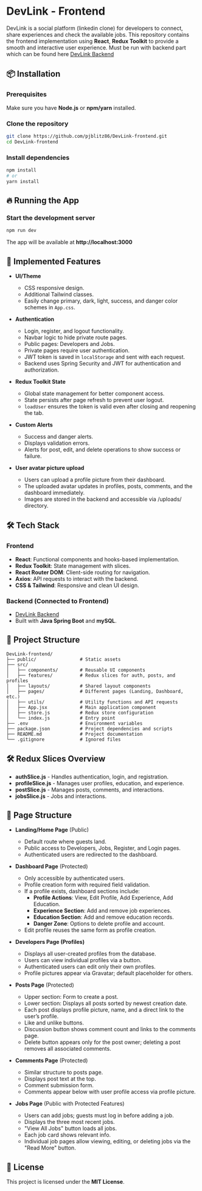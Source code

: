# DevLink - Frontend

DevLink is a social platform (linkedin clone) for developers to connect, share experiences and check the available jobs. This repository contains the frontend implementation using **React**, **Redux Toolkit** to provide a smooth and interactive user experience. Must be run with backend part which can be found here [DevLink Backend](https://github.com/pjblitz86/DevLink-backend)

## 📦 Installation

### Prerequisites

Make sure you have **Node.js** or **npm/yarn** installed.

### Clone the repository

```sh
git clone https://github.com/pjblitz86/DevLink-frontend.git
cd DevLink-frontend
```

### Install dependencies

```sh
npm install
# or
yarn install
```

## 🔥 Running the App

### Start the development server

```sh
npm run dev
```

The app will be available at **http://localhost:3000**

## 🚀 Implemented Features

- **UI/Theme**

  - CSS responsive design.
  - Additional Tailwind classes.
  - Easily change primary, dark, light, success, and danger color schemes in `App.css`.

- **Authentication**

  - Login, register, and logout functionality.
  - Navbar logic to hide private route pages.
  - Public pages: Developers and Jobs.
  - Private pages require user authentication.
  - JWT token is saved in `localStorage` and sent with each request.
  - Backend uses Spring Security and JWT for authentication and authorization.

- **Redux Toolkit State**

  - Global state management for better component access.
  - State persists after page refresh to prevent user logout.
  - `loadUser` ensures the token is valid even after closing and reopening the tab.

- **Custom Alerts**

  - Success and danger alerts.
  - Displays validation errors.
  - Alerts for post, edit, and delete operations to show success or failure.

- **User avatar picture upload**

  - Users can upload a profile picture from their dashboard.
  - The uploaded avatar updates in profiles, posts, comments, and the dashboard immediately.
  - Images are stored in the backend and accessible via /uploads/ directory.

## 🛠️ Tech Stack

### **Frontend**

- **React**: Functional components and hooks-based implementation.
- **Redux Toolkit**: State management with slices.
- **React Router DOM**: Client-side routing for navigation.
- **Axios**: API requests to interact with the backend.
- **CSS & Tailwind**: Responsive and clean UI design.

### **Backend (Connected to Frontend)**

- [DevLink Backend](https://github.com/pjblitz86/DevLink-backend)
- Built with **Java Spring Boot** and **mySQL**.

## 📂 Project Structure

```
DevLink-frontend/
├── public/                # Static assets
├── src/
│   ├── components/        # Reusable UI components
│   ├── features/          # Redux slices for auth, posts, and profiles
│   ├── layouts/           # Shared layout components
│   ├── pages/             # Different pages (Landing, Dashboard, etc.)
│   ├── utils/             # Utility functions and API requests
│   ├── App.jsx            # Main application component
│   ├── store.js           # Redux store configuration
│   └── index.js           # Entry point
├── .env                   # Environment variables
├── package.json           # Project dependencies and scripts
├── README.md              # Project documentation
└── .gitignore             # Ignored files
```

## 🛠️ Redux Slices Overview

- **authSlice.js** - Handles authentication, login, and registration.
- **profileSlice.js** - Manages user profiles, education, and experience.
- **postSlice.js** - Manages posts, comments, and interactions.
- **jobsSlice.js** - Jobs and interactions.

## 📄 Page Structure

- **Landing/Home Page** (Public)

  - Default route where guests land.
  - Public access to Developers, Jobs, Register, and Login pages.
  - Authenticated users are redirected to the dashboard.

- **Dashboard Page** (Protected)

  - Only accessible by authenticated users.
  - Profile creation form with required field validation.
  - If a profile exists, dashboard sections include:
    - **Profile Actions**: View, Edit Profile, Add Experience, Add Education.
    - **Experience Section**: Add and remove job experiences.
    - **Education Section**: Add and remove education records.
    - **Danger Zone**: Options to delete profile and account.
  - Edit profile reuses the same form as profile creation.

- **Developers Page (Profiles)**

  - Displays all user-created profiles from the database.
  - Users can view individual profiles via a button.
  - Authenticated users can edit only their own profiles.
  - Profile pictures appear via Gravatar; default placeholder for others.

- **Posts Page** (Protected)

  - Upper section: Form to create a post.
  - Lower section: Displays all posts sorted by newest creation date.
  - Each post displays profile picture, name, and a direct link to the user’s profile.
  - Like and unlike buttons.
  - Discussion button shows comment count and links to the comments page.
  - Delete button appears only for the post owner; deleting a post removes all associated comments.

- **Comments Page** (Protected)

  - Similar structure to posts page.
  - Displays post text at the top.
  - Comment submission form.
  - Comments appear below with user profile access via profile picture.

- **Jobs Page** (Public with Protected Features)
  - Users can add jobs; guests must log in before adding a job.
  - Displays the three most recent jobs.
  - "View All Jobs" button loads all jobs.
  - Each job card shows relevant info.
  - Individual job pages allow viewing, editing, or deleting jobs via the "Read More" button.

## 📜 License

This project is licensed under the **MIT License**.
